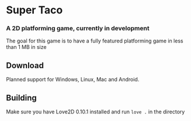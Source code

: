 # Super Taco

### A 2D platforming game, currently in development
The goal for this game is to have a fully featured platforming game in less than 1 MB in size

## Download
Planned support for Windows, Linux, Mac and Android.

## Building
Make sure you have Love2D 0.10.1 installed and run `love .` in the directory
